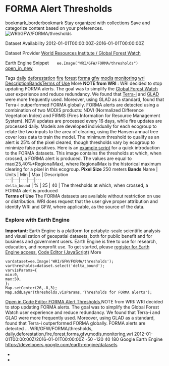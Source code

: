  
#  FORMA Alert Thresholds 
bookmark_borderbookmark Stay organized with collections  Save and categorize content based on your preferences.
![WRI/GFW/FORMA/thresholds](https://developers.google.com/earth-engine/datasets/images/WRI/WRI_GFW_FORMA_thresholds_sample.png) 

Dataset Availability
    2012-01-01T00:00:00Z–2016-01-01T00:00:00Z 

Dataset Provider
     [ World Resources Institute / Global Forest Watch ](https://www.globalforestwatch.org/) 

Earth Engine Snippet
     `    ee.Image("WRI/GFW/FORMA/thresholds")   ` [ open_in_new ](https://code.earthengine.google.com/?scriptPath=Examples:Datasets/WRI/WRI_GFW_FORMA_thresholds) 

Tags
     [daily](https://developers.google.com/earth-engine/datasets/tags/daily) [deforestation](https://developers.google.com/earth-engine/datasets/tags/deforestation) [fire](https://developers.google.com/earth-engine/datasets/tags/fire) [forest](https://developers.google.com/earth-engine/datasets/tags/forest) [forma](https://developers.google.com/earth-engine/datasets/tags/forma) [gfw](https://developers.google.com/earth-engine/datasets/tags/gfw) [modis](https://developers.google.com/earth-engine/datasets/tags/modis) [monitoring](https://developers.google.com/earth-engine/datasets/tags/monitoring) [wri](https://developers.google.com/earth-engine/datasets/tags/wri)
[Description](https://developers.google.com/earth-engine/datasets/catalog/WRI_GFW_FORMA_thresholds#description)[Bands](https://developers.google.com/earth-engine/datasets/catalog/WRI_GFW_FORMA_thresholds#bands)[Terms of Use](https://developers.google.com/earth-engine/datasets/catalog/WRI_GFW_FORMA_thresholds#terms-of-use) More
**NOTE from WRI** : WRI decided to stop updating FORMA alerts. The goal was to simplify the [Global Forest Watch](https://www.globalforestwatch.org) user experience and reduce redundancy. We found that [Terra-i](http://www.terra-i.org/terra-i.html) and [GLAD](https://glad-forest-alert.appspot.com/) were more frequently used. Moreover, using GLAD as a standard, found that Terra-i outperformed FORMA globally.
FORMA alerts are detected using a combination of two MODIS products: NDVI (Normalized Difference Vegetation Index) and FIRMS (Fires Information for Resource Management System). NDVI updates are processed every 16 days, while fire updates are processed daily. Models are developed individually for each ecogroup to relate the two inputs to the area of clearing, using the Hansen annual tree cover loss data to train the model. The minimum threshold to qualify as an alert is 25% of the pixel cleared, though thresholds vary by ecogroup to minimize false positives. Here is an [example script](https://code.earthengine.google.com/f29b1e4360f3fc36847bd789ceeb20f6) for a quick introduction to the FORMA datasets.
This image contains the thresholds at which, when crossed, a FORMA alert is produced. The values are equal to max(25,40%*RegionalMax), where RegionalMax is the historical maximum clearing for a pixel in this ecogroup.
**Pixel Size** 250 meters 
**Bands**
Name | Units | Min | Max | Description  
---|---|---|---|---  
`delta_bound` | % |  25  |  40  | The thresholds at which, when crossed, a FORMA alert is produced  
**Terms of Use**
The FORMA datasets are available without restriction on use or distribution. WRI does request that the user give proper attribution and identify WRI and GFW, where applicable, as the source of the data.
### Explore with Earth Engine
**Important:** Earth Engine is a platform for petabyte-scale scientific analysis and visualization of geospatial datasets, both for public benefit and for business and government users. Earth Engine is free to use for research, education, and nonprofit use. To get started, please [register for Earth Engine access.](https://console.cloud.google.com/earth-engine)
[Code Editor (JavaScript)](https://developers.google.com/earth-engine/datasets/catalog/WRI_GFW_FORMA_thresholds#code-editor-javascript-sample) More
```
vardataset=ee.Image('WRI/GFW/FORMA/thresholds');
varthresholds=dataset.select('delta_bound');
varvisParams={
min:0,
max:50,
};
Map.setCenter(26,-8,3);
Map.addLayer(thresholds,visParams,'Thresholds for FORMA alerts');
```
[ Open in Code Editor ](https://code.earthengine.google.com/?scriptPath=Examples:Datasets/WRI/WRI_GFW_FORMA_thresholds)
[ FORMA Alert Thresholds ](https://developers.google.com/earth-engine/datasets/catalog/WRI_GFW_FORMA_thresholds)
NOTE from WRI: WRI decided to stop updating FORMA alerts. The goal was to simplify the Global Forest Watch user experience and reduce redundancy. We found that Terra-i and GLAD were more frequently used. Moreover, using GLAD as a standard, found that Terra-i outperformed FORMA globally. FORMA alerts are detected …
WRI/GFW/FORMA/thresholds, daily,deforestation,fire,forest,forma,gfw,modis,monitoring,wri 
2012-01-01T00:00:00Z/2016-01-01T00:00:00Z
-50 -120 40 180 
Google Earth Engine
https://developers.google.com/earth-engine/datasets
  * [ ](https://doi.org/https://www.globalforestwatch.org/)
  * [ ](https://doi.org/https://developers.google.com/earth-engine/datasets/catalog/WRI_GFW_FORMA_thresholds)


